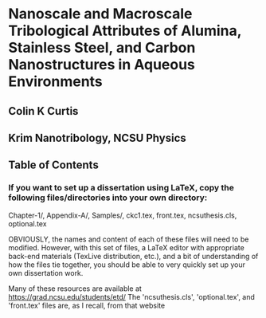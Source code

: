 # Nanoscale and Macroscale Tribological Attributes of Alumina, Stainless Steel, and Carbon Nanostructures in Aqueous Environments

## Colin K Curtis

## Krim Nanotribology, NCSU Physics

## Table of Contents

### 





### If you want to set up a dissertation using LaTeX, copy the following files/directories into your own directory:

Chapter-1/, Appendix-A/, Samples/, ckc1.tex, front.tex, ncsuthesis.cls, optional.tex

OBVIOUSLY, the names and content of each of these files will need to be modified. However, with
this set of files, a LaTeX editor with appropriate back-end materials (TexLive distribution, etc.),
and a bit of understanding of how the files tie together, you should be able to very quickly
set up your own dissertation work.

Many of these resources are available at https://grad.ncsu.edu/students/etd/
The 'ncsuthesis.cls', 'optional.tex', and 'front.tex' files are, as I recall, from 
that website
